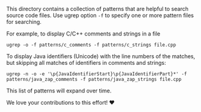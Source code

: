This directory contains a collection of patterns that are helpful to search
source code files.  Use ugrep option `-f` to specify one or more pattern files
for searching.

For example, to display C/C++ comments and strings in a file

    ugrep -o -f patterns/c_comments -f patterns/c_strings file.cpp

To display Java identifiers (Unicode) with the line numbers of the matches, but
skipping all matches of identifiers in comments and strings:

    ugrep -n -o -e '\p{JavaIdentifierStart}\p{JavaIdentifierPart}*' -f patterns/java_zap_comments -f patterns/java_zap_strings file.cpp

This list of patterns will expand over time.

We love your contributions to this effort! ❤️
